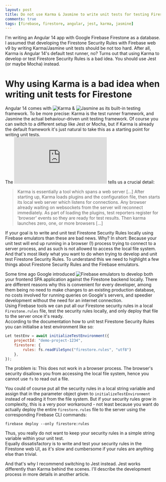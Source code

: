 ```yaml
---
layout: post
title: Do not use Karma & Jasmine to write unit tests for testing Firestone Security Rules in your Angular 14 app!
comments: true
tags: [firebase, firestore, angular, jest, karma, jasmine]
---
```

I'm writing an Angular 14 app with Google Firebase Firestone as a database. I assumed that developing the Firestone Security Rules with Firebase web v9 by writing Karma/Jasmine unit tests should be not too hard. After all, Karma is Angular 14's default test runner, no? Turns out that using Karma to develop or test Firestore Security Rules is a bad idea. You should use Jest (or maybe Mocha) instead.<span class="more"></span>

# Why using Karma is a bad idea when writing unit tests for Firestone
Angular 14 comes with ![Karma](https://karma-runner.github.io/) & ![Jasmine](https://jasmine.github.io/) as its built-in testing framework. To be more precise: Karma is the test runner framework, and Jasmine the actual behaviour-driven unit testing framework. Of course you can switch to a different setup like Jest or Mocha, but if Karma is already the default framework it's just natural to take this as a starting point for writing unit tests.   
The ![Karma documentation](https://karma-runner.github.io/6.4/intro/how-it-works.html) tells us a crucial detail:

> Karma is essentially a tool which spans a web server [...]
> After starting up, Karma loads plugins and the configuration file, then starts its local web server which listens for connections. Any browser already waiting on websockets from the server will reconnect immediately. As part of loading the plugins, test reporters register for 'browser' events so they are ready for test results.
>Then karma launches zero, one, or more browsers [...]

If your goal is to write and unit test Firestone Security Rules locally using Firebase emulators than these are bad news. Why? In short: Because your unit test will end up running in a browser (!) process trying to connect to a server process, and as such is not allowed to access the local file system. And that's most likely what you want to do when trying to develop and unit test Firestone Security Rules. To understand this we need to highlight a few things about Firestone Security Rules and the Firebase emulators.

Some time ago Google introduced ![Firebase emulators](https://firebase.google.com/docs/rules/emulator-setup) to develop both your frontend SPA application against the Firestone backend locally. There are different reasons why this is convenient for every developer, among them being no need to make changes to an existing production database, no costs involved for running queries on Google's servers, and speedier development without the need for an internet connection.   
Using Firebase tools we can put all our Firestone security rules in a local <code>Firestone.rules</code> file, test the security rules locally, and only deploy that file to the server once it's ready.    
According to the documentation how to unit test Firestone Security Rules you can initialise a test environment like so:

```javascript
Let testEnv = await initializeTestEnvironment({
    projectId: "demo-project-1234",
    firestore: {
        rules: fs.readFileSync("firestore.rules", "utf8")
    },
});
```

The problem is: This does not work in a browser process. The browser's security disallows you from accessing the local file system, hence you cannot use <code>fs</code> to read out a file.

You could of course put all the security rules in a local string variable and assign that in the parameter object given to <code>initializeTestEnvironment</code> instead of reading it from the file system. But if your security rules grow in complexity, this is a very poor workaround - not least because you want do actually deploy the entire <code>firestore.rules</code> file to the server using the corresponding Firebase CLI commands:
```
firebase deploy --only firestore:rules
```
Thus, you really do not want to keep your security rules in a simple string variable within your unit test.   
Equally dissatisfactory is to write and test your security rules in the Firestone web UI, as it's slow and cumbersome if your rules are anything else than trivial.

And that's why I recommend switching to Jest instead. Jest works differently than Karma behind the scenes. I'll describe the development process in more details in another article.